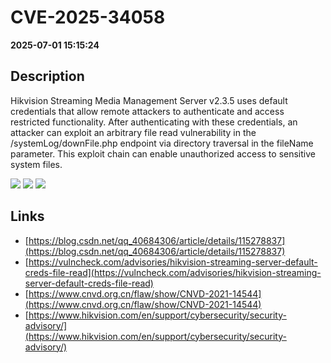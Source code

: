 # CVE-2025-34058

**2025-07-01 15:15:24**

## Description
Hikvision Streaming Media Management Server v2.3.5 uses default credentials that allow remote attackers to authenticate and access restricted functionality. After authenticating with these credentials, an attacker can exploit an arbitrary file read vulnerability in the /systemLog/downFile.php endpoint via directory traversal in the fileName parameter. This exploit chain can enable unauthorized access to sensitive system files.

![](https://img.shields.io/static/v1?label=Score&message=8.7&color=red)
![](https://img.shields.io/static/v1?label=Severity&message=HIGH&color=red)
![](https://img.shields.io/static/v1?label=CWE&message=Traversal&color=green)

## Links
- [https://blog.csdn.net/qq_40684306/article/details/115278837](https://blog.csdn.net/qq_40684306/article/details/115278837)
- [https://vulncheck.com/advisories/hikvision-streaming-server-default-creds-file-read](https://vulncheck.com/advisories/hikvision-streaming-server-default-creds-file-read)
- [https://www.cnvd.org.cn/flaw/show/CNVD-2021-14544](https://www.cnvd.org.cn/flaw/show/CNVD-2021-14544)
- [https://www.hikvision.com/en/support/cybersecurity/security-advisory/](https://www.hikvision.com/en/support/cybersecurity/security-advisory/)

